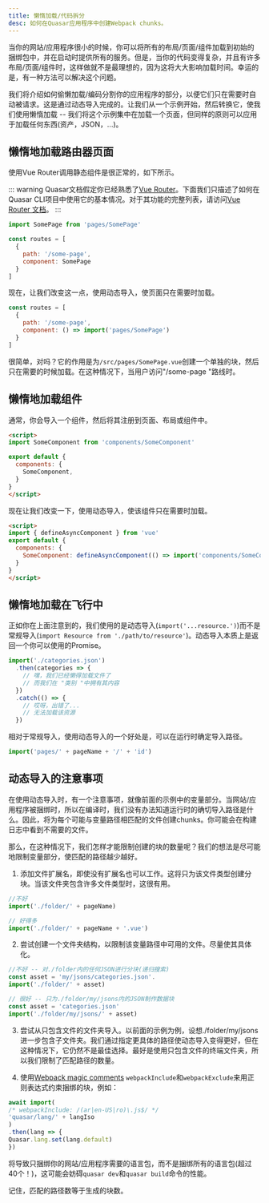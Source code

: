 ```yaml
---
title: 懒惰加载/代码拆分
desc: 如何在Quasar应用程序中创建Webpack chunks。
---
```

当你的网站/应用程序很小的时候，你可以将所有的布局/页面/组件加载到初始的捆绑包中，并在启动时提供所有的服务。但是，当你的代码变得复杂，并且有许多布局/页面/组件时，这样做就不是最理想的，因为这将大大影响加载时间。幸运的是，有一种方法可以解决这个问题。

我们将介绍如何偷懒加载/编码分割你的应用程序的部分，以便它们只在需要时自动被请求。这是通过动态导入完成的。让我们从一个示例开始，然后转换它，使我们使用懒惰加载 -- 我们将这个示例集中在加载一个页面，但同样的原则可以应用于加载任何东西(资产，JSON，...)。

## 懒惰地加载路由器页面
使用Vue Router调用静态组件是很正常的，如下所示。

::: warning
Quasar文档假定你已经熟悉了[Vue Router](https://github.com/vuejs/vue-router-next)。下面我们只描述了如何在Quasar CLI项目中使用它的基本情况。对于其功能的完整列表，请访问[Vue Router 文档](https://next.router.vuejs.org/)。
:::

```js
import SomePage from 'pages/SomePage'

const routes = [
  {
    path: '/some-page',
    component: SomePage
  }
]
```

现在，让我们改变这一点，使用动态导入，使页面只在需要时加载。

```js
const routes = [
  {
    path: '/some-page',
    component: () => import('pages/SomePage')
  }
]
```

很简单，对吗？它的作用是为`/src/pages/SomePage.vue`创建一个单独的块，然后只在需要的时候加载。在这种情况下，当用户访问"/some-page "路线时。

## 懒惰地加载组件
通常，你会导入一个组件，然后将其注册到页面、布局或组件中。

```html
<script>
import SomeComponent from 'components/SomeComponent'

export default {
  components: {
    SomeComponent,
  }
}
</script>
```

现在让我们改变一下，使用动态导入，使该组件只在需要时加载。
```html
<script>
import { defineAsyncComponent } from 'vue'
export default {
  components: {
    SomeComponent: defineAsyncComponent(() => import('components/SomeComponent')),
  }
}
</script>
```

## 懒惰地加载在飞行中
正如你在上面注意到的，我们使用的是动态导入(`import('...resource.')`)而不是常规导入(`import Resource from './path/to/resource'`)。动态导入本质上是返回一个你可以使用的Promise。

```js
import('./categories.json')
  .then(categories => {
    // 嘿，我们已经懒得加载文件了
    // 而我们在 "类别 "中拥有其内容
  })
  .catch(() => {
    // 哎呀，出错了...
    // 无法加载该资源
  })
```

相对于常规导入，使用动态导入的一个好处是，可以在运行时确定导入路径。

```js
import('pages/' + pageName + '/' + 'id')
```

## 动态导入的注意事项
在使用动态导入时，有一个注意事项，就像前面的示例中的变量部分。当网站/应用程序被捆绑时，所以在编译时，我们没有办法知道运行时的确切导入路径是什么。因此，将为每个可能与变量路径相匹配的文件创建chunks。你可能会在构建日志中看到不需要的文件。

那么，在这种情况下，我们怎样才能限制创建的块的数量呢？我们的想法是尽可能地限制变量部分，使匹配的路径越少越好。
1. 添加文件扩展名，即使没有扩展名也可以工作。这将只为该文件类型创建分块。当该文件夹包含许多文件类型时，这很有用。
```js
//不好
import('./folder/' + pageName)

// 好得多
import('./folder/' + pageName + '.vue')
```
2. 尝试创建一个文件夹结构，以限制该变量路径中可用的文件。尽量使其具体化。
```js
//不好 -- 对./folder内的任何JSON进行分块(递归搜索)
const asset = 'my/jsons/categories.json'.
import('./folder/' + asset)

// 很好 -- 只为./folder/my/jsons内的JSON制作数据块
const asset = 'categories.json'
import('./folder/my/jsons/' + asset)
```
3. 尝试从只包含文件的文件夹导入。以前面的示例为例，设想./folder/my/jsons进一步包含子文件夹。我们通过指定更具体的路径使动态导入变得更好，但在这种情况下，它仍然不是最佳选择。最好是使用只包含文件的终端文件夹，所以我们限制了匹配路径的数量。

4. 使用[Webpack magic comments](https://webpack.js.org/api/module-methods/#magic-comments) `webpackInclude`和`webpackExclude`来用正则表达式约束捆绑的块，例如：
```js
await import(
/* webpackInclude: /(ar|en-US|ro)\.js$/ */
'quasar/lang/' + langIso
)
.then(lang => {
Quasar.lang.set(lang.default)
})
```
将导致只捆绑你的网站/应用程序需要的语言包，而不是捆绑所有的语言包(超过40个！)，这可能会妨碍`quasar dev`和`quasar build`命令的性能。

记住，匹配的路径数等于生成的块数。
